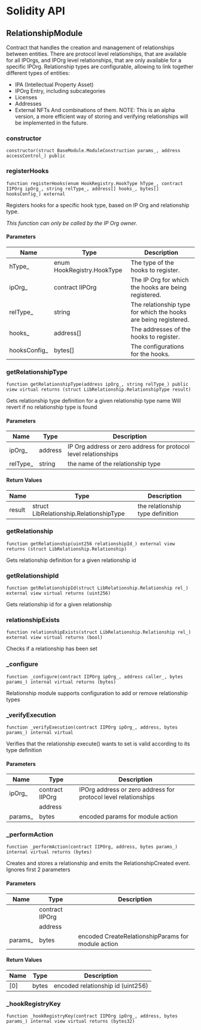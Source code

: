 # Solidity API

## RelationshipModule

Contract that handles the creation and management of relationships between entities.
There are protocol level relationships, that are available for all IPOrgs, and IPOrg level relationships,
that are only available for a specific IPOrg.
Relationship types are configurable, allowing to link together different types of entities:
- IPA (Intellectual Property Asset)
- IPOrg Entry, including subcategories
- Licenses
- Addresses
- External NFTs
And combinations of them.
NOTE: This is an alpha version, a more efficient way of storing and verifying relationships will be implemented in the future.

### constructor

```solidity
constructor(struct BaseModule.ModuleConstruction params_, address accessControl_) public
```

### registerHooks

```solidity
function registerHooks(enum HookRegistry.HookType hType_, contract IIPOrg ipOrg_, string relType_, address[] hooks_, bytes[] hooksConfig_) external
```

Registers hooks for a specific hook type, based on IP Org and relationship type.

_This function can only be called by the IP Org owner._

#### Parameters

| Name | Type | Description |
| ---- | ---- | ----------- |
| hType_ | enum HookRegistry.HookType | The type of the hooks to register. |
| ipOrg_ | contract IIPOrg | The IP Org for which the hooks are being registered. |
| relType_ | string | The relationship type for which the hooks are being registered. |
| hooks_ | address[] | The addresses of the hooks to register. |
| hooksConfig_ | bytes[] | The configurations for the hooks. |

### getRelationshipType

```solidity
function getRelationshipType(address ipOrg_, string relType_) public view virtual returns (struct LibRelationship.RelationshipType result)
```

Gets relationship type definition for a given relationship type name
Will revert if no relationship type is found

#### Parameters

| Name | Type | Description |
| ---- | ---- | ----------- |
| ipOrg_ | address | IP Org address or zero address for protocol level relationships |
| relType_ | string | the name of the relationship type |

#### Return Values

| Name | Type | Description |
| ---- | ---- | ----------- |
| result | struct LibRelationship.RelationshipType | the relationship type definition |

### getRelationship

```solidity
function getRelationship(uint256 relationshipId_) external view returns (struct LibRelationship.Relationship)
```

Gets relationship definition for a given relationship id

### getRelationshipId

```solidity
function getRelationshipId(struct LibRelationship.Relationship rel_) external view virtual returns (uint256)
```

Gets relationship id for a given relationship

### relationshipExists

```solidity
function relationshipExists(struct LibRelationship.Relationship rel_) external view virtual returns (bool)
```

Checks if a relationship has been set

### _configure

```solidity
function _configure(contract IIPOrg ipOrg_, address caller_, bytes params_) internal virtual returns (bytes)
```

Relationship module supports configuration to add or remove relationship types

### _verifyExecution

```solidity
function _verifyExecution(contract IIPOrg ipOrg_, address, bytes params_) internal virtual
```

Verifies that the relationship execute() wants to set is valid according to its type definition

#### Parameters

| Name | Type | Description |
| ---- | ---- | ----------- |
| ipOrg_ | contract IIPOrg | IPOrg address or zero address for protocol level relationships |
|  | address |  |
| params_ | bytes | encoded params for module action |

### _performAction

```solidity
function _performAction(contract IIPOrg, address, bytes params_) internal virtual returns (bytes)
```

Creates and stores a relationship and emits the RelationshipCreated event. Ignores first 2 parameters

#### Parameters

| Name | Type | Description |
| ---- | ---- | ----------- |
|  | contract IIPOrg |  |
|  | address |  |
| params_ | bytes | encoded CreateRelationshipParams for module action |

#### Return Values

| Name | Type | Description |
| ---- | ---- | ----------- |
| [0] | bytes | encoded relationship id (uint256) |

### _hookRegistryKey

```solidity
function _hookRegistryKey(contract IIPOrg ipOrg_, address, bytes params_) internal view virtual returns (bytes32)
```

